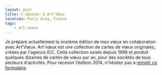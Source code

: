 ```yaml
---
layout: post
title: S'abonner à Art'Vœux
location: Paris Area, France
tags:
    - art-voeux
---
```


Je prépare actuellement la onzième édition de mes vœux en collaboration avec Art’Vœux. Art'vœux est une collection de cartes de vœux originales, créées par l'agence ICC. Cette collection existe depuis 1998 et produit quelques dizaines de cartes de vœux par an, pour des sociétés de tous secteurs d'activités. Pour recevoir l’édition 2014, n'hésitez pas à <a href="http://eepurl.com/cdpOv">remplir ce formulaire</a>.

